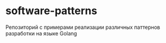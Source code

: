 # software-patterns
Репозиторий с примерами реализации различных паттернов разработки на языке Golang
